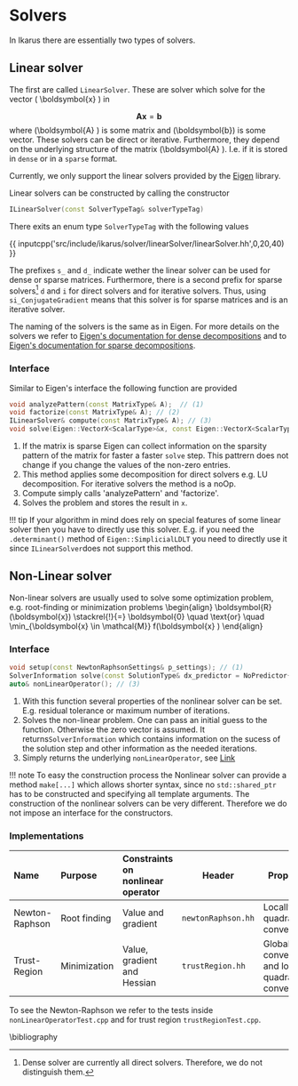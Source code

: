 # Solvers

In Ikarus there are essentially two types of solvers.

## Linear solver
The first are called `LinearSolver`. These are solver which solve for the vector \( \boldsymbol{x} \) in

$$
\boldsymbol{A}  \boldsymbol{x} =  \boldsymbol{b}
$$
where \(\boldsymbol{A} \) is some matrix and \(\boldsymbol{b}\) is some vector.
These solvers can be direct or iterative. Furthermore, they depend on the underlying structure of the matrix \(\boldsymbol{A} \).
I.e. if it is stored in `dense` or in a `sparse` format.

Currently, we only support the linear solvers provided by the [Eigen](https://eigen.tuxfamily.org/index.php?title=Main_Page) library.

Linear solvers can be constructed by calling the constructor

```cpp
ILinearSolver(const SolverTypeTag& solverTypeTag)
```

There exits an enum type `SolverTypeTag` with the following values

{{ inputcpp('src/include/ikarus/solver/linearSolver/linearSolver.hh',0,20,40) }}

The prefixes `s_` and  `d_` indicate wether the linear solver can be used for dense or sparse matrices.
Furthermore, there is a second prefix for sparse solvers[^1] `d` and `i` for direct solvers and for iterative solvers.
Thus, using `si_ConjugateGradient` means that this solver is for sparse matrices and is an iterative solver.

[^1]: Dense solver are currently all direct solvers. Therefore, we do not distinguish them.

The naming of the solvers is the same as in Eigen. 
For more details on the solvers we refer to [Eigen's documentation for dense decompositions](https://eigen.tuxfamily.org/dox/group__TutorialLinearAlgebra.html)
and to [Eigen's documentation for sparse decompositions](https://eigen.tuxfamily.org/dox/group__TopicSparseSystems.html).

### Interface 
Similar to Eigen's interface the following function are provided
```cpp
void analyzePattern(const MatrixType& A);  // (1)
void factorize(const MatrixType& A); // (2)
ILinearSolver& compute(const MatrixType& A); // (3)
void solve(Eigen::VectorX<ScalarType>&x, const Eigen::VectorX<ScalarType>& b); // (4)
```

1. If the matrix is sparse Eigen can collect information on the sparsity pattern of the matrix for faster a faster `solve` step. This pattrern does not change if you change the values of the non-zero entries.
2. This method applies some decomposition for direct solvers e.g. LU decomposition. For iterative solvers the method is a noOp.
3. Compute simply calls 'analyzePattern' and 'factorize'.
4. Solves the problem and stores the result in `x`.

!!! tip
    If your algorithm in mind does rely on special features of some linear solver then you have to directly use this solver.
    E.g. if you need the `.determinant()` method of `Eigen::SimplicialLDLT` you need to directly use it since `ILinearSolver`does not support this method.


## Non-Linear solver

Non-linear solvers are usually used to solve some optimization problem, e.g. root-finding or minimization problems
\begin{align}
  \boldsymbol{R}(\boldsymbol{x}) \stackrel{!}{=} \boldsymbol{0} \quad \text{or} \quad
  \min_{\boldsymbol{x} \in \mathcal{M}} f(\boldsymbol{x} )
\end{align}

### Interface
```cpp
void setup(const NewtonRaphsonSettings& p_settings); // (1)
SolverInformation solve(const SolutionType& dx_predictor = NoPredictor{}); // (2)
auto& nonLinearOperator(); // (3)
```

1. With this function several properties of the nonlinear solver can be set. E.g. residual tolerance or maximum number of iterations.
2. Solves the non-linear problem. One can pass an initial guess to the function. Otherwise the zero vector is assumed. 
   It returns`SolverInformation` which contains information on the sucess of the solution step and other information as the needed iterations. 
3. Simply returns the underlying `nonLinearOperator`, see [Link](nonlinearOperator.md)

!!! note
    To easy the construction process the Nonlinear solver can provide a method `make[...]` which allows shorter syntax,
    since no `std::shared_ptr` has to be constructed and specifying all template arguments. 
    The construction of the nonlinear solvers can be very different. Therefore we do not impose an interface for the constructors.
### Implementations
| Name                      | Purpose         | Constraints on nonlinear operator                       | Header |Properties |
|:--------------------------|:----------------|:----------------|--|--|
| Newton-Raphson            | Root finding    | Value and gradient          | `newtonRaphson.hh`| Locally quadratic convergence |
| Trust-Region              | Minimization    | Value, gradient and Hessian    | `trustRegion.hh`| Globally convergent and locally quadratic convergence |

To see the Newton-Raphson we refer to the tests inside `nonLinearOperatorTest.cpp` and for trust region `trustRegionTest.cpp`.

\bibliography
